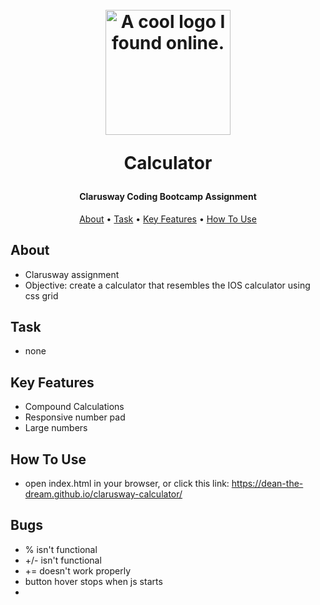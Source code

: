 
<h1 align="center">
  <br>
  <a><img src="https://lh3.googleusercontent.com/9ZPgt3u2zSkY0USqI-eUemmdKe80xEUu4J5D7OqMboZPwm3t6t5GVizAnWm-o4lxvsr1NDCspSw56gtR9vwYTYlyeVumKgMp6KlNUJxkOjoxSeBmfEWnTvwfgtIJTUORtxTwxYBNtg=w2400" alt="A cool logo I found online." width="200"></a>
  <!--Link for White Clarusway Logo: https://lh3.googleusercontent.com/1ENm2axvkcgNtZonqjbW-Zgbe6XXSIBYrGgCj8p1EL46ODE5v0gzroYC8H-3IDPOI0otNvQxGCnq5Hvrq45fK6ReDDO0knbDs3V-q3LExa92DLp26OhmfUUgQTfGnAbfll8rWSFb3g=w2400 -->
  
  Calculator
  <br>
</h1>

<h4 align="center">Clarusway Coding Bootcamp Assignment</h4>

<p align="center">
  <a href="#about">About</a> •
  <a href="#task">Task</a> •
  <a href="#key-features">Key Features</a> •
  <a href="#how-to-use">How To Use</a> 
  
</p>


## About

 * Clarusway assignment
 * Objective: create a calculator that resembles the IOS calculator using css grid  

## Task

* none

## Key Features

* Compound Calculations
* Responsive number pad
* Large numbers


## How To Use

* open index.html in your browser, or click this link: https://dean-the-dream.github.io/clarusway-calculator/

## Bugs

* % isn't functional 
* +/- isn't functional
* += doesn't work properly
* button hover stops when js starts
*




